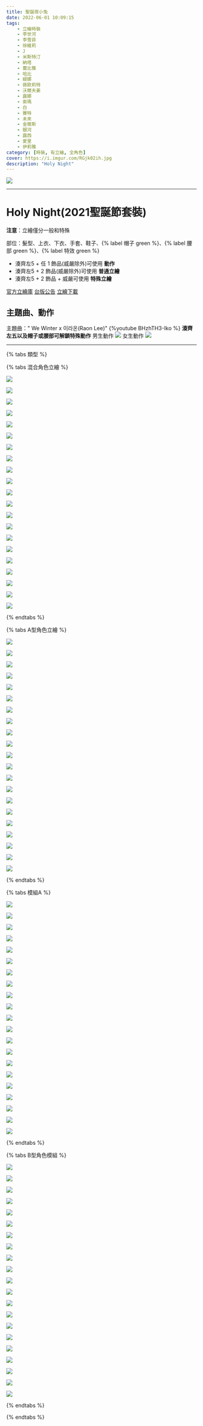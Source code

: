```yaml
---
title: 聖誕夜小兔
date: 2022-06-01 10:09:15
tags:
    - 立繪時裝
    - 李世河
    - 李雪菲
    - 徐維莉
    - J
    - 米斯特汀
    - 納塔
    - 蕾比雅
    - 哈比
    - 緹娜
    - 薇歐莉特
    - 沃爾夫姜
    - 露娜
    - 索瑪
    - 白
    - 賽特
    - 未來
    - 金徹斯
    - 銀河
    - 露西
    - 愛里
    - 伊莉雅
category: [時裝, 有立繪, 全角色]
cover: https://i.imgur.com/RGjk02ih.jpg
description: "Holy Night"
---
```


[![](https://i.imgur.com/RGjk02ih.jpg)](https://i.imgur.com/RGjk02i.jpg)

---
# Holy Night(2021聖誕節套裝)

**注意**：立繪僅分一般和特殊


部位：髮型、上衣、下衣、手套、鞋子、{% label 帽子 green %}、{% label 腰部 green %}、{% label 特效 green %}
- 湊齊左5 + 任 1 飾品(威嚴除外)可使用 **動作**
- 湊齊左5 + 2 飾品(威嚴除外)可使用 **普通立繪**
- 湊齊左5 + 2 飾品 + 威嚴可使用 **特殊立繪**

[官方立繪庫](https://closers.nexon.com/Pds/FanSiteKit)
[台版公告](http://cls.mangot5.com/game/cls/news/detail?contentNo=52499)
[立繪下載](https://closers.vod.nexoncdn.co.kr/site/fansitekit/Closers_FansiteKit_holynight_schaq.zip)

## 主題曲、動作
主題曲：" We Winter x 이라온(Raon Lee)" 
{%youtube BHzhTH3-Iko %}
**湊齊左五以及帽子或腰部可解鎖特殊動作**
男生動作
![](https://i.imgur.com/70L7nbR.gif)
女生動作
![](https://i.imgur.com/lSZekXn.gif)


---

{% tabs 類型 %}
<!-- tab 普通立繪-->
{% tabs 混合角色立繪 %}
<!-- tab 李世河(Seha)-->
[![](https://i.imgur.com/dNrFv0zh.jpg)](https://i.imgur.com/dNrFv0z.jpg)
<!-- endtab -->
<!-- tab 李雪菲(Seulbi)-->
[![](https://i.imgur.com/pOUn6R3h.jpg)](https://i.imgur.com/pOUn6R3.jpg)
<!-- endtab -->
<!-- tab 徐維莉(Yuri)-->
[![](https://i.imgur.com/nMiQJqyh.jpg)](https://i.imgur.com/nMiQJqy.jpg)
<!-- endtab -->
<!-- tab J-->
[![](https://i.imgur.com/lUVJs2Ih.jpg)](https://i.imgur.com/lUVJs2I.jpg)
<!-- endtab -->
<!-- tab 米斯特汀(Tein)-->
[![](https://i.imgur.com/SDHZY9sh.jpg)](https://i.imgur.com/SDHZY9s.jpg)
<!-- endtab -->
<!-- tab 納塔(Nata)-->
[![](https://i.imgur.com/n1J2omAh.jpg)](https://i.imgur.com/n1J2omA.jpg)
<!-- endtab -->
<!-- tab 蕾比雅(Levia)-->
[![](https://i.imgur.com/ZPoFsMyh.jpg)](https://i.imgur.com/ZPoFsMy.jpg)
<!-- endtab -->
<!-- tab 哈比(Harpy)-->
[![](https://i.imgur.com/asjEMGch.jpg)](https://i.imgur.com/asjEMGc.jpg)
<!-- endtab -->
<!-- tab 緹娜(Tina)-->
[![](https://i.imgur.com/zYOksLhh.jpg)](https://i.imgur.com/zYOksLh.jpg)
<!-- endtab -->
<!-- tab 薇歐莉特(Violet)-->
[![](https://i.imgur.com/g5EP5rBh.jpg)](https://i.imgur.com/g5EP5rB.jpg)
<!-- endtab -->
<!-- tab 沃爾夫姜(Wolfgang)-->
[![](https://i.imgur.com/fsDVq4Wh.jpg)](https://i.imgur.com/fsDVq4W.jpg)
<!-- endtab -->
<!-- tab 露娜(Luna)-->
[![](https://i.imgur.com/2XsO8Cch.jpg)](https://i.imgur.com/2XsO8Cc.jpg)
<!-- endtab -->
<!-- tab 索瑪(Soma)-->
[![](https://i.imgur.com/it4mUqdh.jpg)](https://i.imgur.com/it4mUqd.jpg)
<!-- endtab -->
<!-- tab 白(Bai)-->
[![](https://i.imgur.com/aDsQQsGh.jpg)](https://i.imgur.com/aDsQQsG.jpg)
<!-- endtab -->
<!-- tab 賽特(Seth)-->
[![](https://i.imgur.com/iz6Lva6h.jpg)](https://i.imgur.com/iz6Lva6.jpg)
<!-- endtab -->
<!-- tab 未來(Mirae)-->
[![](https://i.imgur.com/euRpu3Mh.jpg)](https://i.imgur.com/euRpu3M.jpg)
<!-- endtab -->
<!-- tab 徹斯(Chulsoo)-->
[![](https://i.imgur.com/nYgs0BQh.jpg)](https://i.imgur.com/nYgs0BQ.jpg)
<!-- endtab -->
<!-- tab 銀河(Eunha)-->
[![](https://i.imgur.com/m4Tr86mh.jpg)](https://i.imgur.com/m4Tr86m.jpg)
<!-- endtab -->
<!-- tab 露西(Lucy)-->
[![](https://i.imgur.com/JXLeOkYh.jpg)](https://i.imgur.com/JXLeOkY.jpg)
<!-- endtab -->
<!-- tab 愛里(Aeri)-->
[![](https://i.imgur.com/weKv8kKh.png)](https://i.imgur.com/weKv8kK.png)
<!-- endtab -->
<!-- tab 伊莉雅(Ria)-->
[![](https://imgur.com/p2biYuch.png)](https://imgur.com/p2biYuc.png)
<!-- endtab -->
{% endtabs %}
<!-- endtab -->

<!-- tab 特殊立繪 -->
{% tabs A型角色立繪 %}
<!-- tab 李世河(Seha)-->
[![](https://i.imgur.com/zIYTy8gh.jpg)](https://i.imgur.com/zIYTy8g.jpg)
<!-- endtab -->
<!-- tab 李雪菲(Seulbi)-->
[![](https://i.imgur.com/rFWvYlvh.jpg)](https://i.imgur.com/rFWvYlv.jpg)
<!-- endtab -->
<!-- tab 徐維莉(Yuri)-->
[![](https://i.imgur.com/6YKir2dh.jpg)](https://i.imgur.com/6YKir2d.jpg)
<!-- endtab -->
<!-- tab J-->
[![](https://i.imgur.com/YrmagCAh.jpg)](https://i.imgur.com/YrmagCA.jpg)
<!-- endtab -->
<!-- tab 米斯特汀(Tein)-->
[![](https://i.imgur.com/LqYDMRch.jpg)](https://i.imgur.com/LqYDMRc.jpg)
<!-- endtab -->
<!-- tab 納塔(Nata)-->
[![](https://i.imgur.com/vOoAaSkh.jpg)](https://i.imgur.com/vOoAaSk.jpg)
<!-- endtab -->
<!-- tab 蕾比雅(Levia)-->
[![](https://i.imgur.com/nawHCHeh.jpg)](https://i.imgur.com/nawHCHe.jpg)
<!-- endtab -->
<!-- tab 哈比(Harpy)-->
[![](https://i.imgur.com/ZEytW0ch.jpg)](https://i.imgur.com/ZEytW0c.jpg)
<!-- endtab -->
<!-- tab 緹娜(Tina)-->
[![](https://i.imgur.com/SfJh8RWh.jpg)](https://i.imgur.com/SfJh8RW.jpg)
<!-- endtab -->
<!-- tab 薇歐莉特(Violet)-->
[![](https://i.imgur.com/YSI9BCth.jpg)](https://i.imgur.com/YSI9BCt.jpg)
<!-- endtab -->
<!-- tab 沃爾夫姜(Wolfgang)-->
[![](https://i.imgur.com/ldc8ZU2h.jpg)](https://i.imgur.com/ldc8ZU2.jpg)
<!-- endtab -->
<!-- tab 露娜(Luna)-->
[![](https://i.imgur.com/bYa0K59h.jpg)](https://i.imgur.com/bYa0K59.jpg)
<!-- endtab -->
<!-- tab 索瑪(Soma)-->
[![](https://i.imgur.com/YS2qU0gh.jpg)](https://i.imgur.com/YS2qU0g.jpg)
<!-- endtab -->
<!-- tab 白(Bai)-->
[![](https://i.imgur.com/Vi55Lqph.jpg)](https://i.imgur.com/Vi55Lqp.jpg)
<!-- endtab -->
<!-- tab 賽特(Seth)-->
[![](https://i.imgur.com/MTlCJMYh.jpg)](https://i.imgur.com/MTlCJMY.jpg)
<!-- endtab -->
<!-- tab 未來(Mirae)-->
[![](https://i.imgur.com/TUjVKPch.jpg)](https://i.imgur.com/TUjVKPc.jpg)
<!-- endtab -->
<!-- tab 徹斯(Chulsoo)-->
[![](https://i.imgur.com/GeY3pU9h.jpg)](https://i.imgur.com/GeY3pU9.jpg)
<!-- endtab -->
<!-- tab 銀河(Eunha)-->
[![](https://i.imgur.com/LqxsdeEh.jpg)](https://i.imgur.com/LqxsdeE.jpg)
<!-- endtab -->
<!-- tab 露西(Lucy)-->
[![](https://i.imgur.com/xwi5dkyh.jpg)](https://i.imgur.com/xwi5dky.jpg)
<!-- endtab -->
<!-- tab 愛里(Aeri)-->
[![](https://i.imgur.com/xZNjCwQh.png)](https://i.imgur.com/xZNjCwQ.png)
<!-- endtab -->
<!-- tab 伊莉雅(Ria)-->
[![](https://imgur.com/9S2nXdjh.png)](https://imgur.com/9S2nXdj.png)
<!-- endtab -->
{% endtabs %}
<!-- endtab -->

<!-- tab 模組A型-->
{% tabs 模組A %}
<!-- tab 李世河(Seha)-->
[![](https://i.imgur.com/oz1bM1mh.jpg)](https://i.imgur.com/oz1bM1m.jpg)
<!-- endtab -->
<!-- tab 李雪菲(Seulbi)-->
[![](https://i.imgur.com/fkik9Pth.jpg)](https://i.imgur.com/fkik9Pt.jpg)
<!-- endtab -->
<!-- tab 徐維莉(Yuri)-->
[![](https://i.imgur.com/dM00zEvh.jpg)](https://i.imgur.com/dM00zEv.jpg)
<!-- endtab -->
<!-- tab J-->
[![](https://i.imgur.com/xVghk7Ch.jpg)](https://i.imgur.com/xVghk7C.jpg)
<!-- endtab -->
<!-- tab 米斯特汀(Tein)-->
[![](https://i.imgur.com/OnCElZgh.jpg)](https://i.imgur.com/OnCElZg.jpg)
<!-- endtab -->
<!-- tab 納塔(Nata)-->
[![](https://i.imgur.com/71ykLLnh.jpg)](https://i.imgur.com/71ykLLn.jpg)
<!-- endtab -->
<!-- tab 蕾比雅(Levia)-->
[![](https://i.imgur.com/XVNx2vTh.jpg)](https://i.imgur.com/XVNx2vT.jpg)
<!-- endtab -->
<!-- tab 哈比(Harpy)-->
[![](https://i.imgur.com/VqZoel1h.jpg)](https://i.imgur.com/VqZoel1.jpg)
<!-- endtab -->
<!-- tab 緹娜(Tina)-->
[![](https://i.imgur.com/ZyzkURth.jpg)](https://i.imgur.com/ZyzkURt.jpg)
<!-- endtab -->
<!-- tab 薇歐莉特(Violet)-->
[![](https://i.imgur.com/MWNL6B1h.jpg)](https://i.imgur.com/MWNL6B1.jpg)
<!-- endtab -->
<!-- tab 沃爾夫姜(Wolfgang)-->
[![](https://i.imgur.com/oYFJNz0h.jpg)](https://i.imgur.com/oYFJNz0.jpg)
<!-- endtab -->
<!-- tab 露娜(Luna)-->
[![](https://i.imgur.com/X6WQ7Jfh.jpg)](https://i.imgur.com/X6WQ7Jf.jpg)
<!-- endtab -->
<!-- tab 索瑪(Soma)-->
[![](https://i.imgur.com/m3LMYQ3h.jpg)](https://i.imgur.com/m3LMYQ3.jpg)
<!-- endtab -->
<!-- tab 白(Bai)-->
[![](https://i.imgur.com/ycH9eAIh.jpg)](https://i.imgur.com/ycH9eAI.jpg)
<!-- endtab -->
<!-- tab 賽特(Seth)-->
[![](https://i.imgur.com/ccuZ1VPh.jpg)](https://i.imgur.com/ccuZ1VP.jpg)
<!-- endtab -->
<!-- tab 未來(Mirae)-->
[![](https://i.imgur.com/i4nlu1oh.jpg)](https://i.imgur.com/i4nlu1o.jpg)
<!-- endtab -->
<!-- tab 徹斯(Chulsoo)-->
[![](https://i.imgur.com/JQ9ZxqAh.jpg)](https://i.imgur.com/JQ9ZxqA.jpg)
<!-- endtab -->
<!-- tab 銀河(Eunha)-->
[![](https://i.imgur.com/3TE9CWgh.jpg)](https://i.imgur.com/3TE9CWg.jpg)
<!-- endtab -->
<!-- tab 露西(Lucy)-->
[![](https://i.imgur.com/fMdVDdIh.jpg)](https://i.imgur.com/fMdVDdI.jpg)
<!-- endtab -->
<!-- tab 愛里(Aeri)-->
[![](https://i.imgur.com/JnN8SmXh.png)](https://i.imgur.com/JnN8SmX.png)
<!-- endtab -->
<!-- tab 伊莉雅(Ria)-->
[![](https://imgur.com/kijVIDJh.png)](https://imgur.com/kijVIDJ.png)
<!-- endtab -->
{% endtabs %}
<!-- endtab -->

<!-- tab 模組B型-->
{% tabs B型角色模組 %}

<!-- tab 李世河(Seha)-->
[![](https://i.imgur.com/K64Gu7Kh.png)](https://i.imgur.com/K64Gu7K.png)
<!-- endtab -->
<!-- tab 李雪菲(Seulbi)-->
[![](https://i.imgur.com/z8loUMCh.png)](https://i.imgur.com/z8loUMC.png)
<!-- endtab -->
<!-- tab 徐維莉(Yuri)-->
[![](https://i.imgur.com/S3odbXJh.png)](https://i.imgur.com/S3odbXJ.png)
<!-- endtab -->
<!-- tab J-->
[![](https://i.imgur.com/gappfHih.png)](https://i.imgur.com/gappfHi.png)
<!-- endtab -->
<!-- tab 米斯特汀(Tein)-->
[![](https://i.imgur.com/3fR353Sh.png)](https://i.imgur.com/3fR353S.png)
<!-- endtab -->
<!-- tab 納塔(Nata)-->
[![](https://i.imgur.com/kP8vWQAh.png)](https://i.imgur.com/kP8vWQA.png)
<!-- endtab -->
<!-- tab 蕾比雅(Levia)-->
[![](https://i.imgur.com/8QGCOE8h.png)](https://i.imgur.com/8QGCOE8.png)
<!-- endtab -->
<!-- tab 哈比(Harpy)-->
[![](https://i.imgur.com/5pPTOgph.png)](https://i.imgur.com/5pPTOgp.png)
<!-- endtab -->
<!-- tab 緹娜(Tina)-->
[![](https://i.imgur.com/nKdO26kh.png)](https://i.imgur.com/nKdO26k.png)
<!-- endtab -->
<!-- tab 薇歐莉特(Violet)-->
[![](https://i.imgur.com/AmnUgwKh.png)](https://i.imgur.com/AmnUgwK.png)
<!-- endtab -->
<!-- tab 沃爾夫姜(Wolfgang)-->
[![](https://i.imgur.com/BjYEGuqh.png)](https://i.imgur.com/BjYEGuq.png)
<!-- endtab -->
<!-- tab 露娜(Luna)-->
[![](https://i.imgur.com/MBgUVJjh.png)](https://i.imgur.com/MBgUVJj.png)
<!-- endtab -->
<!-- tab 索瑪(Soma)-->
[![](https://i.imgur.com/3iOI465h.png)](https://i.imgur.com/3iOI465.png)
<!-- endtab -->
<!-- tab 白(Bai)-->
[![](https://i.imgur.com/MUcu66Hh.png)](https://i.imgur.com/MUcu66H.png)
<!-- endtab -->
<!-- tab 賽特(Seth)-->
[![](https://i.imgur.com/btqruR0h.png)](https://i.imgur.com/btqruR0.png)
<!-- endtab -->
<!-- tab 未來(Mirae)-->
[![](https://i.imgur.com/XfaXMJSh.png)](https://i.imgur.com/XfaXMJS.png)
<!-- endtab -->
<!-- tab 徹斯(Chulsoo)-->
[![](https://i.imgur.com/oHYJ1BDh.png)](https://i.imgur.com/oHYJ1BD.png)
<!-- endtab -->
<!-- tab 銀河(Eunha)-->
[![](https://i.imgur.com/00EZvaKh.png)](https://i.imgur.com/00EZvaK.png)
<!-- endtab -->
<!-- tab 露西(Lucy)-->
[![](https://i.imgur.com/E7mqOInh.png)](https://i.imgur.com/E7mqOIn.png)
<!-- endtab -->
<!-- tab 愛里(Aeri)-->
[![](https://i.imgur.com/GGWvRu8h.png)](https://i.imgur.com/GGWvRu8.png)
<!-- endtab -->
<!-- tab 伊莉雅(Ria)-->
[![](https://imgur.com/KB8ewRQh.png)](https://imgur.com/KB8ewRQ.png)
<!-- endtab -->
{% endtabs %}
<!-- endtab -->
{% endtabs %}

